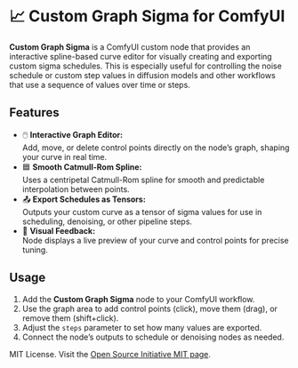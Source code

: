 # 📈 Custom Graph Sigma for ComfyUI

**Custom Graph Sigma** is a ComfyUI custom node that provides an interactive spline-based curve editor for visually creating and exporting custom sigma schedules. This is especially useful for controlling the noise schedule or custom step values in diffusion models and other workflows that use a sequence of values over time or steps.

## Features

- 🖱️ **Interactive Graph Editor:**  
  Add, move, or delete control points directly on the node’s graph, shaping your curve in real time.
- 🟦 **Smooth Catmull-Rom Spline:**  
  Uses a centripetal Catmull-Rom spline for smooth and predictable interpolation between points.
- 📤 **Export Schedules as Tensors:**  
  Outputs your custom curve as a tensor of sigma values for use in scheduling, denoising, or other pipeline steps.
- 👀 **Visual Feedback:**  
  Node displays a live preview of your curve and control points for precise tuning.

## Usage

1. Add the **Custom Graph Sigma** node to your ComfyUI workflow.
2. Use the graph area to add control points (click), move them (drag), or remove them (shift+click).
3. Adjust the `steps` parameter to set how many values are exported.
4. Connect the node’s outputs to schedule or denoising nodes as needed.

MIT License. Visit the [Open Source Initiative MIT page](https://opensource.org/licenses/MIT).